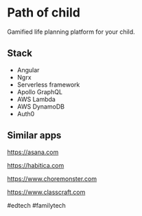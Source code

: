 Path of child
=============

Gamified life planning platform for your child.


Stack
-----

- Angular
- Ngrx
- Serverless framework
- Apollo GraphQL
- AWS Lambda
- AWS DynamoDB
- Auth0


Similar apps
------------

https://asana.com

https://habitica.com

https://www.choremonster.com

https://www.classcraft.com

#edtech #familytech
